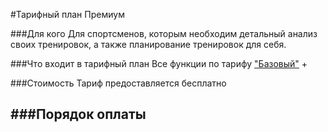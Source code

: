 #Тарифный план Премиум

###Для кого
Для спортсменов, которым необходим детальный анализ своих тренировок, а также планирование тренировок для себя.

###Что входит в тарифный план
Все функции по тарифу ["Базовый"](/tariffs/basic.md) +


###Стоимость
Тариф предоставляется бесплатно

###Порядок оплаты
-